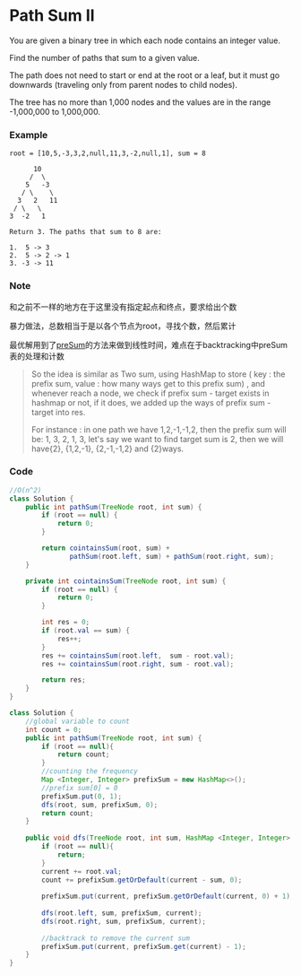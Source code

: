 # Path Sum II

You are given a binary tree in which each node contains an integer value.

Find the number of paths that sum to a given value.

The path does not need to start or end at the root or a leaf, but it must go downwards \(traveling only from parent nodes to child nodes\).

The tree has no more than 1,000 nodes and the values are in the range -1,000,000 to 1,000,000.

### **Example**

```
root = [10,5,-3,3,2,null,11,3,-2,null,1], sum = 8

      10
     /  \
    5   -3
   / \    \
  3   2   11
 / \   \
3  -2   1

Return 3. The paths that sum to 8 are:

1.  5 -> 3
2.  5 -> 2 -> 1
3. -3 -> 11
```

### Note

和之前不一样的地方在于这里没有指定起点和终点，要求给出个数

暴力做法，总数相当于是以各个节点为root，寻找个数，然后累计

最优解用到了[preSum](/data-structure/presum.md)的方法来做到线性时间，难点在于backtracking中preSum表的处理和计数

> So the idea is similar as Two sum, using HashMap to store \( key : the prefix sum, value : how many ways get to this prefix sum\) , and whenever reach a node, we check if prefix sum - target exists in hashmap or not, if it does, we added up the ways of prefix sum - target into res.
>
> For instance : in one path we have 1,2,-1,-1,2, then the prefix sum will be: 1, 3, 2, 1, 3, let's say we want to find target sum is 2, then we will have{2}, {1,2,-1}, {2,-1,-1,2} and {2}ways.

### Code

```java
//O(n^2)
class Solution {
    public int pathSum(TreeNode root, int sum) {
        if (root == null) {
            return 0;
        }

        return cointainsSum(root, sum) + 
               pathSum(root.left, sum) + pathSum(root.right, sum); 
    }

    private int cointainsSum(TreeNode root, int sum) {
        if (root == null) {
            return 0;
        }

        int res = 0;
        if (root.val == sum) {
            res++;
        }
        res += cointainsSum(root.left,  sum - root.val);
        res += cointainsSum(root.right, sum - root.val);

        return res;
    }
}
```

```java
class Solution {
    //global variable to count
    int count = 0;
    public int pathSum(TreeNode root, int sum) {
        if (root == null){
            return count;
        }
        //counting the frequency
        Map <Integer, Integer> prefixSum = new HashMap<>();
        //prefix sum[0] = 0
        prefixSum.put(0, 1);
        dfs(root, sum, prefixSum, 0);
        return count;
    }
    
    public void dfs(TreeNode root, int sum, HashMap <Integer, Integer> prefixSum, int current){
        if (root == null){
            return;
        }
        current += root.val;
        count += prefixSum.getOrDefault(current - sum, 0);
        
        prefixSum.put(current, prefixSum.getOrDefault(current, 0) + 1);
        
        dfs(root.left, sum, prefixSum, current);
        dfs(root.right, sum, prefixSum, current);
        
        //backtrack to remove the current sum
        prefixSum.put(current, prefixSum.get(current) - 1);
    }
}
```



